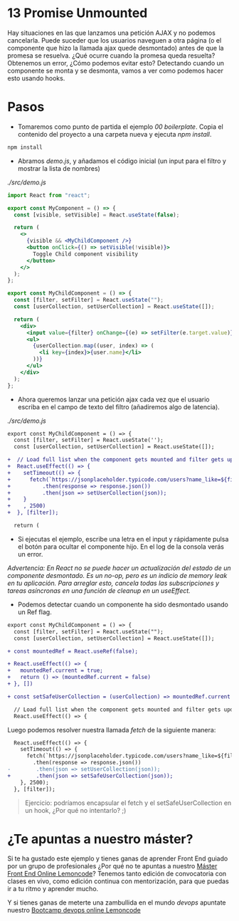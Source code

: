 # 13 Promise Unmounted

Hay situaciones en las que lanzamos una petición AJAX y no podemos cancelarla. Puede suceder que los usuarios naveguen a otra página (o el componente que hizo la llamada ajax quede desmontado) antes de que la promesa se resuelva. ¿Qué ocurre cuando la promesa queda resuelta?
Obtenemos un error, ¿Cómo podemos evitar esto? Detectando cuando un componente se monta y se desmonta, vamos a ver como podemos hacer esto usando hooks.

# Pasos

- Tomaremos como punto de partida el ejemplo _00 boilerplate_. Copia el contenido del proyecto a una carpeta nueva y ejecuta _npm install_.

```bash
npm install
```

- Abramos _demo.js_, y añadamos el código inicial (un input para el filtro y mostrar la lista de nombres)

_./src/demo.js_

```jsx
import React from "react";

export const MyComponent = () => {
  const [visible, setVisible] = React.useState(false);

  return (
    <>
      {visible && <MyChildComponent />}
      <button onClick={() => setVisible(!visible)}>
        Toggle Child component visibility
      </button>
    </>
  );
};

export const MyChildComponent = () => {
  const [filter, setFilter] = React.useState("");
  const [userCollection, setUserCollection] = React.useState([]);

  return (
    <div>
      <input value={filter} onChange={(e) => setFilter(e.target.value)} />
      <ul>
        {userCollection.map((user, index) => (
          <li key={index}>{user.name}</li>
        ))}
      </ul>
    </div>
  );
};
```

- Ahora queremos lanzar una petición ajax cada vez que el usuario escriba en el campo de texto del filtro (añadiremos algo de latencia).

_./src/demo.js_

```diff
export const MyChildComponent = () => {
  const [filter, setFilter] = React.useState('');
  const [userCollection, setUserCollection] = React.useState([]);

+  // Load full list when the component gets mounted and filter gets updated
+  React.useEffect(() => {
+    setTimeout(() => {
+      fetch(`https://jsonplaceholder.typicode.com/users?name_like=${filter}`)
+          .then(response => response.json())
+          .then(json => setUserCollection(json));
+    }
+    , 2500)
+  }, [filter]);

  return (
```

- Si ejecutas el ejemplo, escribe una letra en el input y rápidamente pulsa el botón para ocultar el componente hijo. En el log de la consola verás un error.

_Advertencia: En React no se puede hacer un actualización del estado de un componente desmontado. Es un no-op, pero es un indicio de memory leak en tu aplicación. Para arreglar esto, cancela todas las subscripciones y tareas asíncronas en una función de cleanup en un useEffect._

- Podemos detectar cuando un componente ha sido desmontado usando un Ref flag.

```diff
export const MyChildComponent = () => {
  const [filter, setFilter] = React.useState("");
  const [userCollection, setUserCollection] = React.useState([]);

+ const mountedRef = React.useRef(false);

+ React.useEffect(() => {
+   mountedRef.current = true;
+   return () => (mountedRef.current = false)
+ }, [])

+ const setSafeUserCollection = (userCollection) => mountedRef.current && setUserCollection(userCollection);

  // Load full list when the component gets mounted and filter gets updated
  React.useEffect(() => {
```

Luego podemos resolver nuestra llamada _fetch_ de la siguiente manera:

```diff
  React.useEffect(() => {
    setTimeout(() => {
      fetch(`https://jsonplaceholder.typicode.com/users?name_like=${filter}`)
        .then(response => response.json())
-        .then(json => setUserCollection(json));
+        .then(json => setSafeUserCollection(json));
    }, 2500);
  }, [filter]);
```

> Ejercicio: podríamos encapsular el fetch y el setSafeUserCollection en un hook,
> ¿Por qué no intentarlo? ;)

# ¿Te apuntas a nuestro máster?

Si te ha gustado este ejemplo y tienes ganas de aprender Front End
guiado por un grupo de profesionales ¿Por qué no te apuntas a
nuestro [Máster Front End Online Lemoncode](https://lemoncode.net/master-frontend#inicio-banner)? Tenemos tanto edición de convocatoria
con clases en vivo, como edición continua con mentorización, para
que puedas ir a tu ritmo y aprender mucho.

Y si tienes ganas de meterte una zambullida en el mundo _devops_
apuntate nuestro [Bootcamp devops online Lemoncode](https://lemoncode.net/bootcamp-devops#bootcamp-devops/inicio)

